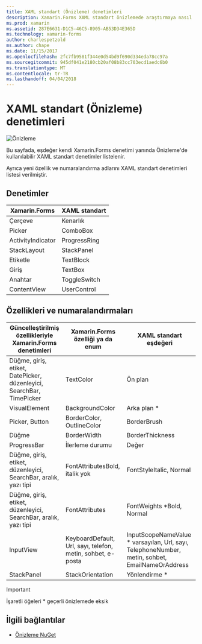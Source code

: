 ```yaml
---
title: XAML standart (Önizleme) denetimleri
description: Xamarin.Forms XAML standart önizlemede araştırmaya nasıl
ms.prod: xamarin
ms.assetid: 287E6631-D1C5-46C5-8905-AB53D34E365D
ms.technology: xamarin-forms
author: charlespetzold
ms.author: chape
ms.date: 11/15/2017
ms.openlocfilehash: 2fc7fb9581f344e0d54bd9f690d334eda78cc97a
ms.sourcegitcommit: 945df041e2180cb20af08b83cc703ecd1aedc6b0
ms.translationtype: MT
ms.contentlocale: tr-TR
ms.lasthandoff: 04/04/2018
---
```

# <a name="xaml-standard-preview-controls"></a>XAML standart (Önizleme) denetimleri

![Önizleme](~/media/shared/preview.png)

Bu sayfada, eşdeğer kendi Xamarin.Forms denetimi yanında Önizleme'de kullanılabilir XAML standart denetimler listelenir.

Ayrıca yeni özellik ve numaralandırma adlarını XAML standart denetimleri listesi verilmiştir.

## <a name="controls"></a>Denetimler

|Xamarin.Forms|XAML standart|
|--- |--- |
|Çerçeve|Kenarlık|
|Picker|ComboBox|
|ActivityIndicator|ProgressRing|
|StackLayout|StackPanel|
|Etiketle|TextBlock|
|Giriş|TextBox|
|Anahtar|ToggleSwitch|
|ContentView|UserControl|


## <a name="properties-and-enumerations"></a>Özellikleri ve numaralandırmaları

|Güncelleştirilmiş özellikleriyle Xamarin.Forms denetimleri|Xamarin.Forms özelliği ya da enum|XAML standart eşdeğeri|
|--- |--- |--- |
|Düğme, giriş, etiket, DatePicker, düzenleyici, SearchBar, TimePicker|TextColor|Ön plan|
|VisualElement|BackgroundColor|Arka plan *|
|Picker, Button|BorderColor, OutlineColor|BorderBrush|
|Düğme|BorderWidth|BorderThickness|
|ProgressBar|İlerleme durumu|Değer|
|Düğme, giriş, etiket, düzenleyici, SearchBar, aralık, yazı tipi|FontAttributesBold, italik yok|FontStyleItalic, Normal|
|Düğme, giriş, etiket, düzenleyici, SearchBar, aralık, yazı tipi|FontAttributes|FontWeights *Bold, Normal|
|InputView|KeyboardDefault, Url, sayı, telefon, metin, sohbet, e-posta|InputScopeNameValue * varsayılan, Url, sayı, TelephoneNumber, metin, sohbet, EmailNameOrAddress|
|StackPanel|StackOrientation|Yönlendirme *|

> [!IMPORTANT]
> İşaretli öğeleri * geçerli önizlemede eksik

## <a name="related-links"></a>İlgili bağlantılar

- [Önizleme NuGet](https://aka.ms/xf-xamlstandard-nuget)
